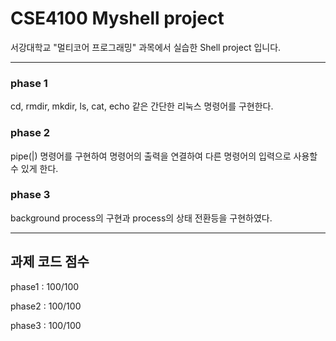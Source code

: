 # CSE4100 Myshell project
서강대학교 "멀티코어 프로그래밍" 과목에서 실습한 Shell project 입니다.

-------
### phase 1
cd, rmdir, mkdir, ls, cat, echo 같은 간단한 리눅스 명령어를 구현한다.

### phase 2
pipe(|) 명령어를 구현하여 명령어의 출력을 연결하여 다른 명령어의 입력으로 사용할 수 있게 한다.

### phase 3
background process의 구현과 process의 상태 전환등을 구현하였다. 

-------
## 과제 코드 점수
phase1 : 100/100

phase2 : 100/100

phase3 : 100/100
